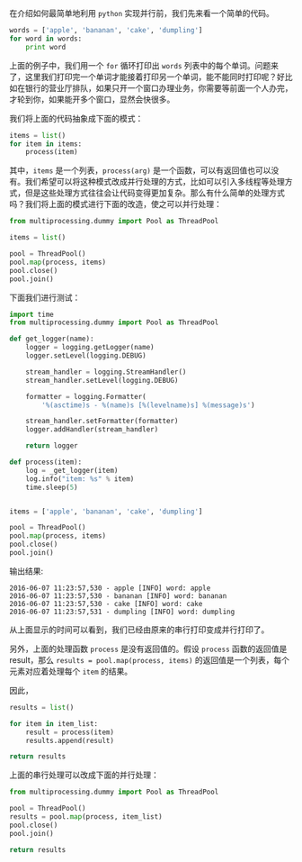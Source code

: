 
在介绍如何最简单地利用 `python` 实现并行前，我们先来看一个简单的代码。

```python
words = ['apple', 'bananan', 'cake', 'dumpling']
for word in words:
    print word
```

上面的例子中，我们用一个 `for` 循环打印出 `words` 列表中的每个单词。问题来了，这里我们打印完一个单词才能接着打印另一个单词，能不能同时打印呢？好比如在银行的营业厅排队，如果只开一个窗口办理业务，你需要等前面一个人办完，才轮到你，如果能开多个窗口，显然会快很多。

我们将上面的代码抽象成下面的模式：

```python
items = list()
for item in items:
    process(item)
```

其中，`items` 是一个列表，`process(arg)` 是一个函数，可以有返回值也可以没有。我们希望可以将这种模式改成并行处理的方式，比如可以引入多线程等处理方式，但是这些处理方式往往会让代码变得更加复杂。那么有什么简单的处理方式吗？我们将上面的模式进行下面的改造，使之可以并行处理：

```python
from multiprocessing.dummy import Pool as ThreadPool

items = list()

pool = ThreadPool()
pool.map(process, items)
pool.close()
pool.join()
```

下面我们进行测试：

```python
import time
from multiprocessing.dummy import Pool as ThreadPool

def get_logger(name):
    logger = logging.getLogger(name)
    logger.setLevel(logging.DEBUG)

    stream_handler = logging.StreamHandler()
    stream_handler.setLevel(logging.DEBUG)

    formatter = logging.Formatter(
        '%(asctime)s - %(name)s [%(levelname)s] %(message)s')

    stream_handler.setFormatter(formatter)
    logger.addHandler(stream_handler)

    return logger

def process(item):
    log = _get_logger(item)
    log.info("item: %s" % item)
    time.sleep(5)


items = ['apple', 'bananan', 'cake', 'dumpling']

pool = ThreadPool()
pool.map(process, items)
pool.close()
pool.join()
```

输出结果:

```
2016-06-07 11:23:57,530 - apple [INFO] word: apple
2016-06-07 11:23:57,530 - bananan [INFO] word: bananan
2016-06-07 11:23:57,530 - cake [INFO] word: cake
2016-06-07 11:23:57,531 - dumpling [INFO] word: dumpling
```

从上面显示的时间可以看到，我们已经由原来的串行打印变成并行打印了。

另外，上面的处理函数 `process` 是没有返回值的。假设 `process` 函数的返回值是 result，那么 `results = pool.map(process, items)` 的返回值是一个列表，每个元素对应着处理每个 `item` 的结果。

因此，

```python
results = list()

for item in item_list:
    result = process(item)
    results.append(result)

return results
```

上面的串行处理可以改成下面的并行处理：

```python
from multiprocessing.dummy import Pool as ThreadPool

pool = ThreadPool()
results = pool.map(process, item_list)
pool.close()
pool.join()

return results
```











